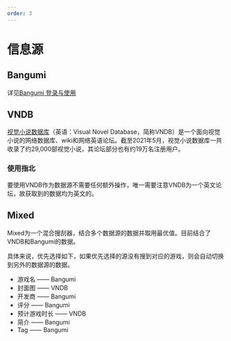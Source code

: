 ```yaml
---
order: 3
---
```

# 信息源
## Bangumi
详见[Bangumi 登录与使用](./bgm)

## VNDB
[视觉小说数据库](https://vndb.org/)（英语：Visual Novel Database，简称VNDB）是一个面向视觉小说的网络数据库、wiki和网络英语论坛。截至2021年5月，视觉小说数据库一共收录了约29,000部视觉小说，其论坛部分也有约19万名注册用户。

### 使用指北
要使用VNDB作为数据源不需要任何额外操作，唯一需要注意VNDB为一个英文论坛，故获取到的数据均为英文的。

## Mixed
Mixed为一个混合搜刮器，结合多个数据源的数据并取用最优值。目前结合了VNDB和Bangumi的数据。

具体来说，优先选择如下，如果优先选择的源没有搜到对应的游戏，则会自动切换到另外的数据源的数据。
* 游戏名 —— Bangumi
* 封面图 —— VNDB
* 开发商 —— Bangumi
* 评分 —— Bangumi
* 预计游戏时长 —— VNDB
* 简介 —— Bangumi
* Tag —— Bangumi